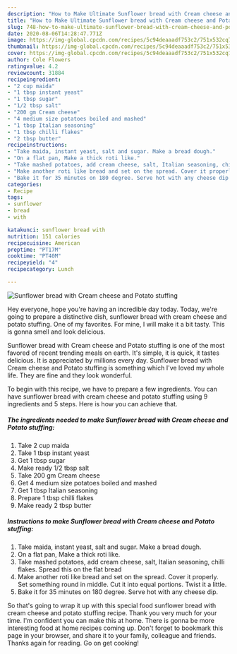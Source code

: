 ```yaml
---
description: "How to Make Ultimate Sunflower bread with Cream cheese and Potato stuffing"
title: "How to Make Ultimate Sunflower bread with Cream cheese and Potato stuffing"
slug: 748-how-to-make-ultimate-sunflower-bread-with-cream-cheese-and-potato-stuffing
date: 2020-08-06T14:28:47.771Z
image: https://img-global.cpcdn.com/recipes/5c94deaaadf753c2/751x532cq70/sunflower-bread-with-cream-cheese-and-potato-stuffing-recipe-main-photo.jpg
thumbnail: https://img-global.cpcdn.com/recipes/5c94deaaadf753c2/751x532cq70/sunflower-bread-with-cream-cheese-and-potato-stuffing-recipe-main-photo.jpg
cover: https://img-global.cpcdn.com/recipes/5c94deaaadf753c2/751x532cq70/sunflower-bread-with-cream-cheese-and-potato-stuffing-recipe-main-photo.jpg
author: Cole Flowers
ratingvalue: 4.2
reviewcount: 31884
recipeingredient:
- "2 cup maida"
- "1 tbsp instant yeast"
- "1 tbsp sugar"
- "1/2 tbsp salt"
- "200 gm Cream cheese"
- "4 medium size potatoes boiled and mashed"
- "1 tbsp Italian seasoning"
- "1 tbsp chilli flakes"
- "2 tbsp butter"
recipeinstructions:
- "Take maida, instant yeast, salt and sugar. Make a bread dough."
- "On a flat pan, Make a thick roti like."
- "Take mashed potatoes, add cream cheese, salt, Italian seasoning, chilli flakes. Spread this on the flat bread"
- "Make another roti like bread and set on the spread. Cover it properly. Set something round in middle. Cut it into equal portions. Twist it a little."
- "Bake it for 35 minutes on 180 degree. Serve hot with any cheese dip."
categories:
- Recipe
tags:
- sunflower
- bread
- with

katakunci: sunflower bread with 
nutrition: 151 calories
recipecuisine: American
preptime: "PT17M"
cooktime: "PT40M"
recipeyield: "4"
recipecategory: Lunch

---
```



![Sunflower bread with Cream cheese and Potato stuffing](https://img-global.cpcdn.com/recipes/5c94deaaadf753c2/751x532cq70/sunflower-bread-with-cream-cheese-and-potato-stuffing-recipe-main-photo.jpg)

Hey everyone, hope you're having an incredible day today. Today, we're going to prepare a distinctive dish, sunflower bread with cream cheese and potato stuffing. One of my favorites. For mine, I will make it a bit tasty. This is gonna smell and look delicious.



Sunflower bread with Cream cheese and Potato stuffing is one of the most favored of recent trending meals on earth. It's simple, it is quick, it tastes delicious. It is appreciated by millions every day. Sunflower bread with Cream cheese and Potato stuffing is something which I've loved my whole life. They are fine and they look wonderful.


To begin with this recipe, we have to prepare a few ingredients. You can have sunflower bread with cream cheese and potato stuffing using 9 ingredients and 5 steps. Here is how you can achieve that.

<!--inarticleads1-->

##### The ingredients needed to make Sunflower bread with Cream cheese and Potato stuffing:

1. Take 2 cup maida
1. Take 1 tbsp instant yeast
1. Get 1 tbsp sugar
1. Make ready 1/2 tbsp salt
1. Take 200 gm Cream cheese
1. Get 4 medium size potatoes boiled and mashed
1. Get 1 tbsp Italian seasoning
1. Prepare 1 tbsp chilli flakes
1. Make ready 2 tbsp butter




<!--inarticleads2-->

##### Instructions to make Sunflower bread with Cream cheese and Potato stuffing:

1. Take maida, instant yeast, salt and sugar. Make a bread dough.
1. On a flat pan, Make a thick roti like.
1. Take mashed potatoes, add cream cheese, salt, Italian seasoning, chilli flakes. Spread this on the flat bread
1. Make another roti like bread and set on the spread. Cover it properly. Set something round in middle. Cut it into equal portions. Twist it a little.
1. Bake it for 35 minutes on 180 degree. Serve hot with any cheese dip.




So that's going to wrap it up with this special food sunflower bread with cream cheese and potato stuffing recipe. Thank you very much for your time. I'm confident you can make this at home. There is gonna be more interesting food at home recipes coming up. Don't forget to bookmark this page in your browser, and share it to your family, colleague and friends. Thanks again for reading. Go on get cooking!
